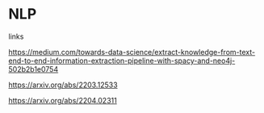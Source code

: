 # NLP
links

https://medium.com/towards-data-science/extract-knowledge-from-text-end-to-end-information-extraction-pipeline-with-spacy-and-neo4j-502b2b1e0754

https://arxiv.org/abs/2203.12533

https://arxiv.org/abs/2204.02311






















